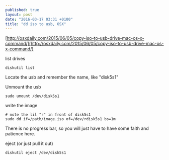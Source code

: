 ```yaml
---
published: true
layout: post
date: "2016-03-17 03:31 +0100"
title: "dd iso to usb, OSX"
---
```



[http://osxdaily.com/2015/06/05/copy-iso-to-usb-drive-mac-os-x-command/](http://osxdaily.com/2015/06/05/copy-iso-to-usb-drive-mac-os-x-command/)

list drives

    diskutil list

Locate the usb and remember the name, like "disk5s1"

Unmount the usb

    sudo umount /dev/disk5s1

write the image

    # note the lil "r" in front of disk5s1
    sudo dd if=/path/image.iso of=/dev/rdisk5s1 bs=1m

There is no progress bar, so you will just have to have some faith and patience here.

eject (or just pull it out)

    diskutil eject /dev/disk5s1
